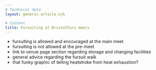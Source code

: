 ```yaml
---
# Technical data
layout: generic-article.njk

# Content
title: Fursuiting at BristolFurs meets
---
```


- fursuiting is allowed and encouraged at the main meet
- fursuiting is not allowed at the pre-meet
- link to venue page section regarding storage and changing facilities
- general advice regarding the fursuit walk
- that funky graphic of telling heatstroke from heat exhaustion?

